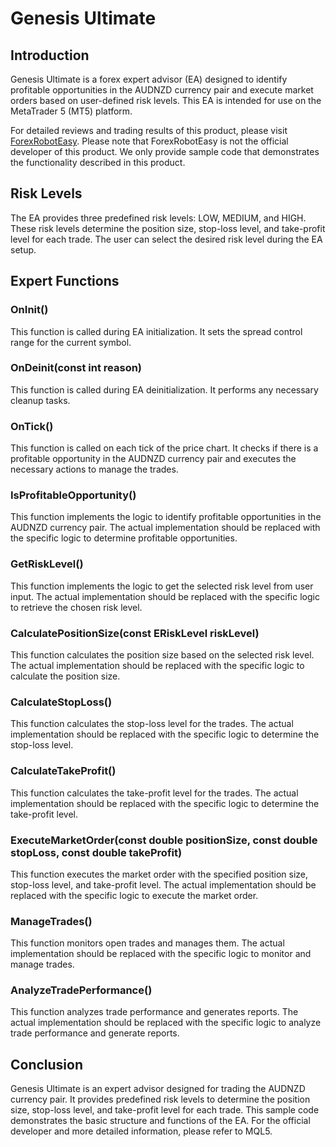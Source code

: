 # Genesis Ultimate

## Introduction
Genesis Ultimate is a forex expert advisor (EA) designed to identify profitable opportunities in the AUDNZD currency pair and execute market orders based on user-defined risk levels. This EA is intended for use on the MetaTrader 5 (MT5) platform.

For detailed reviews and trading results of this product, please visit [ForexRobotEasy](https://forexroboteasy.com/forex-robot-review/genesis-ultimate-review-tailored-audnzd-forex-ea/). Please note that ForexRobotEasy is not the official developer of this product. We only provide sample code that demonstrates the functionality described in this product.

## Risk Levels
The EA provides three predefined risk levels: LOW, MEDIUM, and HIGH. These risk levels determine the position size, stop-loss level, and take-profit level for each trade. The user can select the desired risk level during the EA setup.

## Expert Functions
### OnInit()
This function is called during EA initialization. It sets the spread control range for the current symbol.

### OnDeinit(const int reason)
This function is called during EA deinitialization. It performs any necessary cleanup tasks.

### OnTick()
This function is called on each tick of the price chart. It checks if there is a profitable opportunity in the AUDNZD currency pair and executes the necessary actions to manage the trades.

### IsProfitableOpportunity()
This function implements the logic to identify profitable opportunities in the AUDNZD currency pair. The actual implementation should be replaced with the specific logic to determine profitable opportunities.

### GetRiskLevel()
This function implements the logic to get the selected risk level from user input. The actual implementation should be replaced with the specific logic to retrieve the chosen risk level.

### CalculatePositionSize(const ERiskLevel riskLevel)
This function calculates the position size based on the selected risk level. The actual implementation should be replaced with the specific logic to calculate the position size.

### CalculateStopLoss()
This function calculates the stop-loss level for the trades. The actual implementation should be replaced with the specific logic to determine the stop-loss level.

### CalculateTakeProfit()
This function calculates the take-profit level for the trades. The actual implementation should be replaced with the specific logic to determine the take-profit level.

### ExecuteMarketOrder(const double positionSize, const double stopLoss, const double takeProfit)
This function executes the market order with the specified position size, stop-loss level, and take-profit level. The actual implementation should be replaced with the specific logic to execute the market order.

### ManageTrades()
This function monitors open trades and manages them. The actual implementation should be replaced with the specific logic to monitor and manage trades.

### AnalyzeTradePerformance()
This function analyzes trade performance and generates reports. The actual implementation should be replaced with the specific logic to analyze trade performance and generate reports.

## Conclusion
Genesis Ultimate is an expert advisor designed for trading the AUDNZD currency pair. It provides predefined risk levels to determine the position size, stop-loss level, and take-profit level for each trade. This sample code demonstrates the basic structure and functions of the EA. For the official developer and more detailed information, please refer to MQL5.
